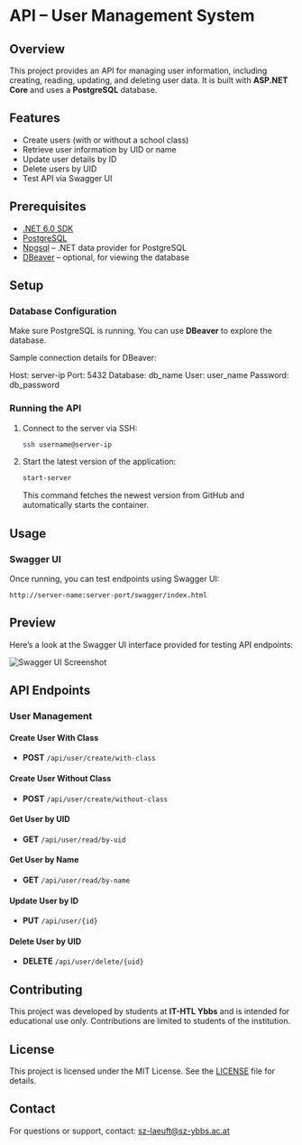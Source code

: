 
# API – User Management System

## Overview
This project provides an API for managing user information, including creating, reading, updating, and deleting user data. It is built with **ASP.NET Core** and uses a **PostgreSQL** database.

## Features
- Create users (with or without a school class)
- Retrieve user information by UID or name
- Update user details by ID
- Delete users by UID
- Test API via Swagger UI

## Prerequisites
- [.NET 6.0 SDK](https://dotnet.microsoft.com/download/dotnet/6.0)
- [PostgreSQL](https://www.postgresql.org/download/)
- [Npgsql](https://www.npgsql.org/) – .NET data provider for PostgreSQL
- [DBeaver](https://dbeaver.io/) – optional, for viewing the database

## Setup

### Database Configuration
Make sure PostgreSQL is running. You can use **DBeaver** to explore the database.

Sample connection details for DBeaver:

Host: server-ip
Port: 5432
Database: db_name
User: user_name
Password: db_password

### Running the API

1. Connect to the server via SSH:
   ```bash
   ssh username@server-ip
   ```

2. Start the latest version of the application:
   ```bash
   start-server
   ```
   This command fetches the newest version from GitHub and automatically starts the container.

## Usage

### Swagger UI
Once running, you can test endpoints using Swagger UI:
```
http://server-name:server-port/swagger/index.html
```

## Preview

Here’s a look at the Swagger UI interface provided for testing API endpoints:

![Swagger UI Screenshot](images/swagger-ui.png)

## API Endpoints

### User Management

#### Create User With Class
- **POST** `/api/user/create/with-class`


#### Create User Without Class
- **POST** `/api/user/create/without-class`

#### Get User by UID
- **GET** `/api/user/read/by-uid`

#### Get User by Name
- **GET** `/api/user/read/by-name`

#### Update User by ID
- **PUT** `/api/user/{id}`


#### Delete User by UID
- **DELETE** `/api/user/delete/{uid}`

## Contributing
This project was developed by students at **IT-HTL Ybbs** and is intended for educational use only. Contributions are limited to students of the institution.

## License
This project is licensed under the MIT License. See the [LICENSE](LICENSE) file for details.

## Contact
For questions or support, contact: [sz-laeuft@sz-ybbs.ac.at](mailto:sz-laeuft@sz-ybbs.ac.at)
